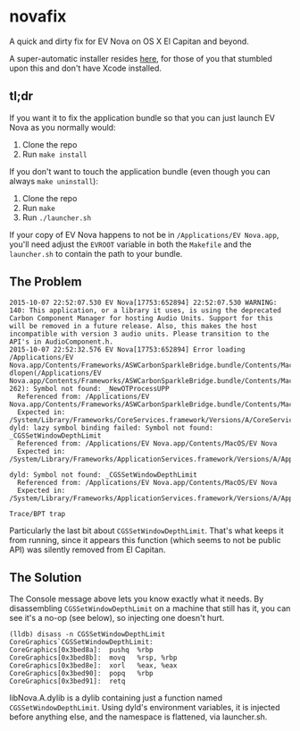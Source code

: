 # novafix

A quick and dirty fix for EV Nova on OS X El Capitan and beyond.

A super-automatic installer resides [here](https://gist.github.com/RyuKojiro/08450e9c0d2a0c5fff2a03634e5ddd0f/raw/52d9c915a6762025bd6446392e2deea5a50f1c15/novafix.pkg), for those of you that stumbled upon this and don't have Xcode installed.

## tl;dr

If you want it to fix the application bundle so that you can just launch EV Nova as you normally would:

1. Clone the repo
2. Run `make install`

If you don't want to touch the application bundle (even though you can always `make uninstall`):

1. Clone the repo
2. Run `make`
3. Run `./launcher.sh`

If your copy of EV Nova happens to not be in `/Applications/EV Nova.app`, you'll need adjust the `EVROOT` variable in both the `Makefile` and the `launcher.sh` to contain the path to your bundle.

## The Problem

	2015-10-07 22:52:07.530 EV Nova[17753:652894] 22:52:07.530 WARNING:  140: This application, or a library it uses, is using the deprecated Carbon Component Manager for hosting Audio Units. Support for this will be removed in a future release. Also, this makes the host incompatible with version 3 audio units. Please transition to the API's in AudioComponent.h.
	2015-10-07 22:52:32.576 EV Nova[17753:652894] Error loading /Applications/EV Nova.app/Contents/Frameworks/ASWCarbonSparkleBridge.bundle/Contents/MacOS/ASWCarbonSparkleBridge:  dlopen(/Applications/EV Nova.app/Contents/Frameworks/ASWCarbonSparkleBridge.bundle/Contents/MacOS/ASWCarbonSparkleBridge, 262): Symbol not found: _NewOTProcessUPP
	  Referenced from: /Applications/EV Nova.app/Contents/Frameworks/ASWCarbonSparkleBridge.bundle/Contents/MacOS/ASWCarbonSparkleBridge
	  Expected in: /System/Library/Frameworks/CoreServices.framework/Versions/A/CoreServices
	dyld: lazy symbol binding failed: Symbol not found: _CGSSetWindowDepthLimit
	  Referenced from: /Applications/EV Nova.app/Contents/MacOS/EV Nova
	  Expected in: /System/Library/Frameworks/ApplicationServices.framework/Versions/A/ApplicationServices
	
	dyld: Symbol not found: _CGSSetWindowDepthLimit
	  Referenced from: /Applications/EV Nova.app/Contents/MacOS/EV Nova
	  Expected in: /System/Library/Frameworks/ApplicationServices.framework/Versions/A/ApplicationServices
	
	Trace/BPT trap

Particularly the last bit about `CGSSetWindowDepthLimit`. That's what keeps it from running, since it appears this function (which seems to not be public API) was silently removed from El Capitan.

## The Solution

The Console message above lets you know exactly what it needs. By disassembling `CGSSetWindowDepthLimit` on a machine that still has it, you can see it's a no-op (see below), so injecting one doesn't hurt.

	(lldb) disass -n CGSSetWindowDepthLimit
	CoreGraphics`CGSSetWindowDepthLimit:
	CoreGraphics[0x3bed8a]:  pushq  %rbp
	CoreGraphics[0x3bed8b]:  movq   %rsp, %rbp
	CoreGraphics[0x3bed8e]:  xorl   %eax, %eax
	CoreGraphics[0x3bed90]:  popq   %rbp
	CoreGraphics[0x3bed91]:  retq   

libNova.A.dylib is a dylib containing just a function named `CGSSetWindowDepthLimit`. Using dyld's environment variables, it is injected before anything else, and the namespace is flattened, via launcher.sh.
